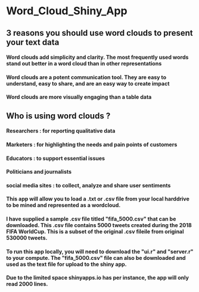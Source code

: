 # Word_Cloud_Shiny_App

## 3 reasons you should use word clouds to present your text data
#### Word clouds add simplicity and clarity. The most frequently used words stand out better in a word cloud than in other representations
#### Word clouds are a potent communication tool. They are easy to understand, easy to share, and are an easy way to create impact
#### Word clouds are more visually engaging than a table data

## Who is using word clouds ?
#### Researchers : for reporting qualitative data
#### Marketers : for highlighting the needs and pain points of customers
#### Educators : to support essential issues
#### Politicians and journalists
#### social media sites : to collect, analyze and share user sentiments

#### This app will allow you to load a .txt or .csv file from your local harddrive to be mined and represented as a wordcloud.

#### I have supplied a sample .csv file titled "fifa_5000.csv" that can be downloaded. This .csv file contains 5000 tweets created during the 2018 FIFA WorldCup. This is a subset of the original .csv fileile from original 530000 tweets.

#### To run this app locally, you will need to download the "ui.r" and "server.r" to your compute. The "fifa_5000.csv" file can also be downloaded and used as the text file for upload to the shiny app.


#### Due to the limited space shinyapps.io has per instance, the app will only read 2000 lines.
